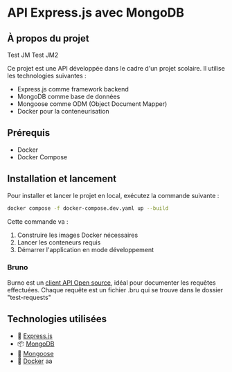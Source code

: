 # API Express.js avec MongoDB

## À propos du projet

Test JM
Test JM2

Ce projet est une API développée dans le cadre d'un projet scolaire. Il utilise les technologies suivantes :

- Express.js comme framework backend
- MongoDB comme base de données
- Mongoose comme ODM (Object Document Mapper)
- Docker pour la conteneurisation

## Prérequis

- Docker
- Docker Compose

## Installation et lancement

Pour installer et lancer le projet en local, exécutez la commande suivante :

```bash
docker compose -f docker-compose.dev.yaml up --build
```

Cette commande va :

1. Construire les images Docker nécessaires
2. Lancer les conteneurs requis
3. Démarrer l'application en mode développement

### Bruno

Burno est un [client API Open source](https://www.usebruno.com/), idéal pour documenter les requêtes effectuées. Chaque requête est un fichier .bru qui se trouve dans le dossier "test-requests"

## Technologies utilisées

- 🚀 [Express.js](https://expressjs.com/)
- 📦 [MongoDB](https://www.mongodb.com/)
- 🔄 [Mongoose](https://mongoosejs.com/)
- 🐳 [Docker](https://www.docker.com/)
  aa
